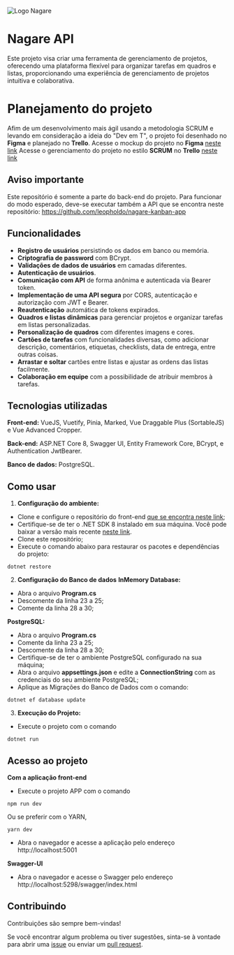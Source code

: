 
![Logo Nagare](https://i.ibb.co/r3jmyPm/image.png)


# Nagare API

Este projeto visa criar uma ferramenta de gerenciamento de projetos, oferecendo uma plataforma flexível para organizar tarefas em quadros e listas, proporcionando uma experiência de gerenciamento de projetos intuitiva e colaborativa.

# Planejamento do projeto

Afim de um desenvolvimento mais ágil usando a metodologia SCRUM e levando em consideração a ideia do "Dev em T", o projeto foi desenhado no **Figma** e planejado no **Trello**.
Acesse o mockup do projeto no **Figma** [neste link](https://www.figma.com/file/wJQpWsDcl19kgiepqDVW5C/Nagare-team-library?type=design&node-id=0-1&mode=design&t=2RUVoI9kZc8TO4qw-0)
Acesse o gerenciamento do projeto no estilo **SCRUM** no **Trello** [neste link](https://trello.com/b/DbrVKQYL/nagare)


## Aviso importante

Este repositório é somente a parte do back-end do projeto. Para funcionar do modo esperado, deve-se executar também a API que se encontra neste repositório: https://github.com/leopholdo/nagare-kanban-app


## Funcionalidades

- **Registro de usuários** persistindo os dados em banco ou memória.
- **Criptografia de password** com BCrypt.
- **Validações de dados de usuários** em camadas diferentes.
- **Autenticação de usuários**.
- **Comunicação com API** de forma anônima e autenticada via Bearer token.
- **Implementação de uma API segura** por CORS, autenticação e autorização com JWT e Bearer.
- **Reautenticação** automática de tokens expirados.
- **Quadros e listas dinâmicas** para gerenciar projetos e organizar tarefas em listas personalizadas.
- **Personalização de quadros** com diferentes imagens e cores.
- **Cartões de tarefas** com funcionalidades diversas, como adicionar descrição, comentários, etiquetas, checklists, data de entrega, entre outras coisas.
- **Arrastar e soltar** cartões entre listas e ajustar as ordens das listas facilmente.
- **Colaboração em equipe** com a possibilidade de atribuir membros à tarefas.


## Tecnologias utilizadas

**Front-end:** VueJS, Vuetify, Pinia, Marked, Vue Draggable Plus (SortableJS) e Vue Advanced Cropper.

**Back-end:** ASP.NET Core 8, Swagger UI, Entity Framework Core, BCrypt, e Authentication JwtBearer.

**Banco de dados:** PostgreSQL.


## Como usar

1. **Configuração do ambiente:**
- Clone e configure o repositório do front-end [que se encontra neste link](https://github.com/leopholdo/nagare-kanban);
- Certifique-se de ter o .NET SDK 8 instalado em sua máquina. Você pode baixar a versão mais recente [neste link](https://dotnet.microsoft.com/pt-br/download).
- Clone este repositório;
- Execute o comando abaixo para restaurar os pacotes e dependências do projeto:
```
dotnet restore
```

2. **Configuração do Banco de dados**
**InMemory Database:**
- Abra o arquivo **Program.cs**
- Descomente da linha 23 a 25;
- Comente da linha 28 a 30;

**PostgreSQL:**
- Abra o arquivo **Program.cs**
- Comente da linha 23 a 25;
- Descomente da linha 28 a 30;
- Certifique-se de ter o ambiente PostgreSQL configurado na sua máquina;
- Abra o arquivo **appsettings.json** e edite a **ConnectionString** com as credenciais do seu ambiente PostgreSQL;
- Aplique as Migrações do Banco de Dados com o comando: 
```
dotnet ef database update

```

3. **Execução do Projeto:**
- Execute o projeto com o comando 
```
dotnet run
```

## Acesso ao projeto
**Com a aplicação front-end**
- Execute o projeto APP com o comando 
```
npm run dev
```
Ou se preferir com o YARN,
```
yarn dev
```
- Abra o navegador e acesse a aplicação pelo endereço http://localhost:5001

**Swagger-UI**
- Abra o navegador e acesse o Swagger pelo endereço http://localhost:5298/swagger/index.html

## Contribuindo

Contribuições são sempre bem-vindas!

Se você encontrar algum problema ou tiver sugestões, sinta-se à vontade para abrir uma [issue](https://github.com/leopholdo/nagare-kanban-api/issues/new) ou enviar um [pull request](https://github.com/leopholdo/nagare-kanban-api/pulls).